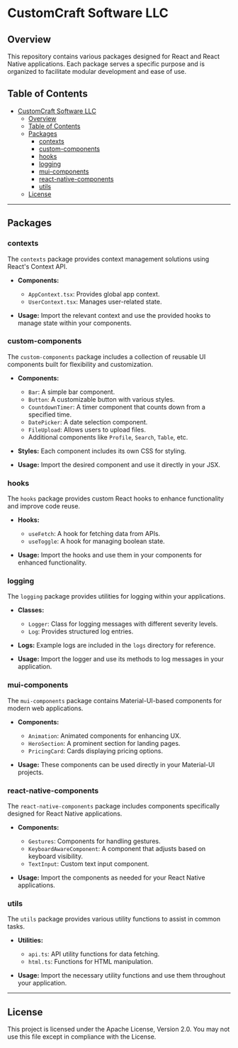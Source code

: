 # CustomCraft Software LLC

## Overview

This repository contains various packages designed for React and React Native applications. Each package serves a specific purpose and is organized to facilitate modular development and ease of use.

## Table of Contents

- [CustomCraft Software LLC](#customcraft-software-llc)
  - [Overview](#overview)
  - [Table of Contents](#table-of-contents)
  - [Packages](#packages)
    - [contexts](#contexts)
    - [custom-components](#custom-components)
    - [hooks](#hooks)
    - [logging](#logging)
    - [mui-components](#mui-components)
    - [react-native-components](#react-native-components)
    - [utils](#utils)
  - [License](#license)

---

## Packages

### contexts

The `contexts` package provides context management solutions using React's Context API.

- **Components:**
  - `AppContext.tsx`: Provides global app context.
  - `UserContext.tsx`: Manages user-related state.
  
- **Usage:** 
  Import the relevant context and use the provided hooks to manage state within your components.

### custom-components

The `custom-components` package includes a collection of reusable UI components built for flexibility and customization.

- **Components:**
  - `Bar`: A simple bar component.
  - `Button`: A customizable button with various styles.
  - `CountdownTimer`: A timer component that counts down from a specified time.
  - `DatePicker`: A date selection component.
  - `FileUpload`: Allows users to upload files.
  - Additional components like `Profile`, `Search`, `Table`, etc.

- **Styles:** 
  Each component includes its own CSS for styling.

- **Usage:** 
  Import the desired component and use it directly in your JSX.

### hooks

The `hooks` package provides custom React hooks to enhance functionality and improve code reuse.

- **Hooks:**
  - `useFetch`: A hook for fetching data from APIs.
  - `useToggle`: A hook for managing boolean state.

- **Usage:** 
  Import the hooks and use them in your components for enhanced functionality.

### logging

The `logging` package provides utilities for logging within your applications.

- **Classes:**
  - `Logger`: Class for logging messages with different severity levels.
  - `Log`: Provides structured log entries.

- **Logs:** 
  Example logs are included in the `logs` directory for reference.

- **Usage:** 
  Import the logger and use its methods to log messages in your application.

### mui-components

The `mui-components` package contains Material-UI-based components for modern web applications.

- **Components:**
  - `Animation`: Animated components for enhancing UX.
  - `HeroSection`: A prominent section for landing pages.
  - `PricingCard`: Cards displaying pricing options.

- **Usage:** 
  These components can be used directly in your Material-UI projects.

### react-native-components

The `react-native-components` package includes components specifically designed for React Native applications.

- **Components:**
  - `Gestures`: Components for handling gestures.
  - `KeyboardAwareComponent`: A component that adjusts based on keyboard visibility.
  - `TextInput`: Custom text input component.

- **Usage:** 
  Import the components as needed for your React Native applications.

### utils

The `utils` package provides various utility functions to assist in common tasks.

- **Utilities:**
  - `api.ts`: API utility functions for data fetching.
  - `html.ts`: Functions for HTML manipulation.

- **Usage:** 
  Import the necessary utility functions and use them throughout your application.

---

## License

This project is licensed under the Apache License, Version 2.0. You may not use this file except in compliance with the License.